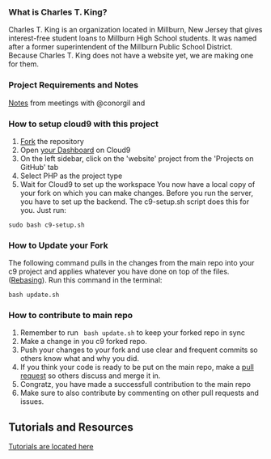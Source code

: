 ### What is Charles T. King?
Charles T. King is an organization located in Millburn, New Jersey that gives interest-free student loans to Millburn High School students. It was named after a former superintendent of the Millburn Public School District. Because Charles T. King does not have a website yet, we are making one for them.

### Project Requirements and Notes
[Notes](https://drive.google.com/open?id=0BxEuMs2jIxWfV0VNQ1ZzZFJpUkU&authuser=0) from meetings with @conorgil and 
### How to setup cloud9 with this project
1. [Fork](https://help.github.com/articles/fork-a-repo/) the repository
2. Open [your Dashboard](https://c9.io/dashboard.html) on Cloud9
3. On the left sidebar, click on the 'website' project from the 'Projects on GitHub' tab
4. Select PHP as the project type
5. Wait for Cloud9 to set up the workspace
You now have a local copy of your fork on which you can make changes.
Before you run the server, you have to set up the backend. The c9-setup.sh script does this for you. Just run:
```shell
sudo bash c9-setup.sh
```

### How to Update your Fork
The following command pulls in the changes from the main repo into your c9 project and applies whatever you have done on top of the files. ([Rebasing](https://www.atlassian.com/git/tutorials/rewriting-history/git-rebase)). Run this command in the terminal:
``` shell
bash update.sh
```
### How to contribute to main repo
1. Remember to run ```  bash update.sh ``` to keep your forked repo in sync
2. Make a change in you c9 forked repo.
2. Push your changes to your fork and use clear and frequent commits so others know what and why you did.
3. If you think your code is ready to be put on the main repo, make a [pull request](https://help.github.com/articles/using-pull-requests/) so others discuss and merge it in.
4. Congratz, you have made a successfull contribution to the main repo
5. Make sure to also contribute by commenting on other pull requests and issues.


Tutorials and Resources
-----------------------
[Tutorials are located here](https://github.com/Charles-T-King/website/blob/develop/TUTORIALS.md)

